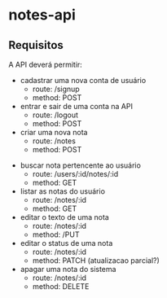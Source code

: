 # notes-api

## Requisitos

A API deverá permitir:
- cadastrar uma nova conta de usuário
  - route: /signup
  - method: POST
- entrar e sair de uma conta na API 
  - route: /logout
  - method: POST
- criar uma nova nota
  - route: /notes
  - method: POST
* buscar nota pertencente ao usuário 
  - route: /users/:id/notes/:id
  - method: GET
* listar as notas do usuário 
  - route: /notes/:id
  - method: GET
* editar o texto de uma nota 
  - route: /notes/:id
  - method: /PUT
* editar o status de uma nota 
  - route: /notes/:id
  - method: PATCH (atualizacao parcial?)
* apagar uma nota do sistema 
  - route: /notes/:id
  - method: DELETE
